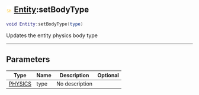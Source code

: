 ## ![shared](../../.gitbook/assets/shared.png) [Entity](https://iaswiki.rawr.dev/readme/entity):setBodyType

```lua
void Entity:setBodyType(type)
```

Updates the entity physics body type

------
## Parameters

| Type   | Name | Description | Optional |
| ------ | ---- | ----------- | -------: |
| [PHYSICS](https://iaswiki.rawr.dev/readme/physics) | type | No description |  |

